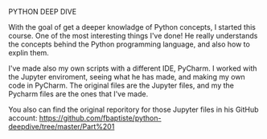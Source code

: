 PYTHON DEEP DIVE

With the goal of get a deeper knowladge of Python concepts, I started this course. One of the most interesting things I've done! 
He really understands the concepts behind the Python programming language, and also how to explin them.

I've made also my own scripts with a different IDE, PyCharm. I worked with the Jupyter enviroment, seeing what he has made, and making my own code in PyCharm.
The original files are the Jupyter files, and my the Pycharm files are the ones that I've made.

You also can find the original reporitory for those Jupyter files in his GitHub account:
https://github.com/fbaptiste/python-deepdive/tree/master/Part%201
